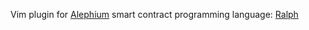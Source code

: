 Vim plugin for [Alephium](https://alephium.org/) smart contract programming language: [Ralph](https://wiki.alephium.org/ralph/getting-started/)
